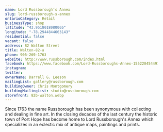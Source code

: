 ```yaml
---
name: Lord Russborough’s Annex
slug: lord-russborough-s-annex
ontarioCategory: Retail
businessType: shop
latitude: "43.9518018080065"
longitude: "-78.2944844663143"
residential: false
vacant: false
address: 82 Walton Street
title: Walton-82-a
phone: 905-269-1763
website: http://www.russborough.com/index.html
facebook: https://www.facebook.com/Lord-Russboroughs-Annex-155228454491850/
instagram:
twitter:
ownerName: Darrell G. Leeson
mailingList: gallery@russborough.com
buildingOwner: Chris Montgomery
buildingMailingList: studio@russborough.com
storefront: 82b-walton.webp
---
```


Since 1763 the name Russborough has been synonymous with collecting and dealing in fine art. In the closing decades of
the last century the historic town of Port Hope has become home to Lord Russborough's Annex which specializes in an
eclectic mix of antique maps, paintings and prints.

